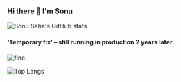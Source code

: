 ### Hi there 👋 I'm Sonu

![Sonu Saha's GitHub stats](https://github-readme-stats.vercel.app/api?username=ahasunos&show_icons=true&theme=vue)



#### ‘Temporary fix’ – still running in production 2 years later.

![fine](https://github.com/user-attachments/assets/306a995c-92e9-416b-870e-fa444ba00d61)


![Top Langs](https://github-readme-stats.vercel.app/api/top-langs/?username=ahasunos&show_icons=true&theme=vue)
